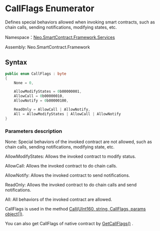 # CallFlags Enumerator

Defines special behaviors allowed when invoking smart contracts, such as chain calls, sending notifications, modifying states, etc.

Namespace：[Neo.SmartContract.Framework.Services](../services.md)

Assembly: Neo.SmartContract.Framework

## Syntax

```cs
public enum CallFlags : byte
{
    None = 0,

    AllowModifyStates = 0b00000001,
    AllowCall = 0b00000010,
    AllowNotify = 0b00000100,

    ReadOnly = AllowCall | AllowNotify,
    All = AllowModifyStates | AllowCall | AllowNotify
}
```

### Parameters description

None: Special behaviors of the invoked contract are not allowed, such as chain calls, sending notifications, modifying state, etc.

AllowModifyStates: Allows the invoked contract to modify status.

AllowCall: Allows the invoked contract to do chain calls.

AllowNotify: Allows the invoked contract to send notifications.

ReadOnly: Allows the invoked contract to do chain calls and send notifications.

All: All behaviors of the invoked contract are allowed.

CallFlags is used in the method [Call(UInt160, string, CallFlags, params object[])](Contract/Call.md).

You can also get CallFlags of native contract by [GetCallFlags()](Contract/GetCallFlags.md) .